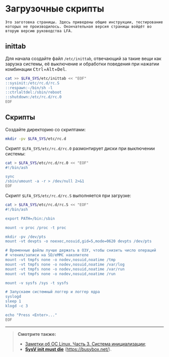 # Загрузочные скрипты

```admonish warning title="Внимание"
Это заготовка страницы. Здесь приведены общие инструкции, тестирование которых не производилось. Окончательная версия страницы войдёт во вторую версию руководства LFA.
```

## inittab

Для начала создайте файл `/etc/inittab`, отвечающий за такие вещи как зарузка системы, её выключение и обработки поведения при нажатии комбинации <kbd>Ctrl</kbd>+<kbd>Alt</kbd>+<kbd>Del</kbd>.

```bash
cat >> $LFA_SYS/etc/inittab << "EOF"
::sysinit:/etc/rc.d/rc.S
::respawn:-/bin/sh -l
::ctrlaltdel:/sbin/reboot 
::shutdown:/etc/rc.d/rc.0
EOF
```

## Скрипты

Создайте директорию со скриптами:

```bash
mkdir -pv $LFA_SYS/etc/rc.d
```

Скрипт `$LFA_SYS/etc/rc.d/rc.0` размонтирует диски при выключении системы:

```bash
cat > $LFA_SYS/etc/rc.d/rc.0 << "EOF"
#!/bin/ash

sync
/sbin/umount -a -r > /dev/null 2>&1
EOF
```

Скрипт `$LFA_SYS/etc/rc.d/rc.S` выполняется при загрузке:

```bash
cat > $LFA_SYS/etc/rc.d/rc.S << "EOF"
#!/bin/ash

export PATH=/bin:/sbin

mount -v proc /proc -t proc

mkdir -pv /dev/pts
mount -vt devpts -o noexec,nosuid,gid=5,mode=0620 devpts /dev/pts

# Временные файлы лучше держать в ОЗУ, чтобы снизить число операций
# чтения/записи на SD/eMMC накопителе
mount -vt tmpfs none -o nodev,nosuid,noatime /tmp
mount -vt tmpfs none -o nodev,nosuid,noatime /var/log
mount -vt tmpfs none -o nodev,nosuid,noatime /var/run
mount -vt tmpfs none -o nodev,nosuid,noatime /run

mount -v sysfs /sys -t sysfs

# Запускаем системный логгер и логгер ядра
syslogd
sleep 1
klogd -c 3

echo "Press <Enter>..."
EOF
```

---

> **Смотрите также:**
>
> - [Заметки об ОС Linux. Часть 3. Система инициализации](../additional/os-structure3.md);
> - [**SysV init must die**](https://busybox.net/~vda/init_vs_runsv.html) (<https://busybox.net/>).
